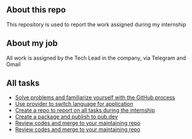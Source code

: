 ## About this repo

<p> This repository is used to report the work assigned during my internship<p>

## About my job

<p> All work is assigned by the Tech Lead in the company, via Telegram and Gmail<p>

## All tasks

- [Solve problems and familiarize yourself with the GitHub process](https://github.com/TranLinh101h/Document/tree/main/Task_1)
- [Use provider to switch language for application](https://github.com/TranLinh101h/Document/tree/main/Task_2)
- [Create a repo to report on all tasks during the internship](https://github.com/TranLinh101h/Intern_report/tree/main/Task_3)
- [Create a package and publish to pub.dev](https://github.com/TranLinh101h/Intern_report/tree/main/Task_4)
- [Review codes and merge to your maintaining repo](https://github.com/TranLinh101h/Intern_report/tree/main/Task_5)
- [Review codes and merge to your maintaining repo](https://github.com/TranLinh101h/Intern_report/tree/main/Task_6)
